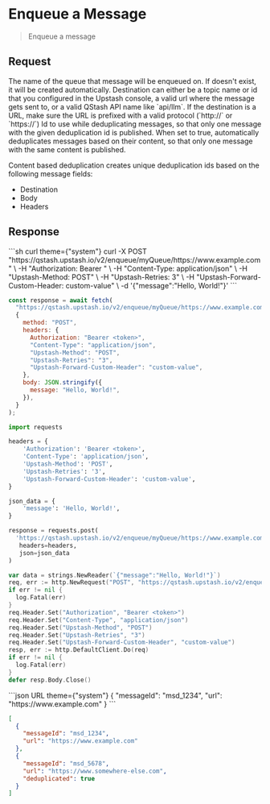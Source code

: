 # Enqueue a Message

> Enqueue a message

## Request

<ParamField path="queueName" type="string" required>
  The name of the queue that message will be enqueued on.
  If doesn't exist, it will be created automatically.
</ParamField>

<ParamField path="destination" type="string" required>
  Destination can either be a topic name or id that you configured in the
  Upstash console, a valid url where the message gets sent to, or a valid
  QStash API name like `api/llm`. If the destination is a URL, make sure
  the URL is prefixed with a valid protocol (`http://` or `https://`)
</ParamField>

<Snippet file="qstash-common-request.mdx" />

<ParamField header="Upstash-Deduplication-Id" type="string">
  Id to use while deduplicating messages, so that only one message with
  the given deduplication id is published.
</ParamField>

<ParamField header="Upstash-Content-Based-Deduplication" type="boolean">
  When set to true, automatically deduplicates messages based on their content,
  so that only one message with the same content is published.

  Content based deduplication creates unique deduplication ids based on the
  following message fields:

  * Destination
  * Body
  * Headers
</ParamField>

## Response

<Snippet file="qstash-publish-response.mdx" />

<RequestExample>
  ```sh curl theme={"system"}
  curl -X POST "https://qstash.upstash.io/v2/enqueue/myQueue/https://www.example.com" \
    -H "Authorization: Bearer <token>" \
    -H "Content-Type: application/json" \
    -H "Upstash-Method: POST" \
    -H "Upstash-Retries: 3" \
    -H "Upstash-Forward-Custom-Header: custom-value" \
    -d '{"message":"Hello, World!"}'
  ```

  ```js Node theme={"system"}
  const response = await fetch(
    "https://qstash.upstash.io/v2/enqueue/myQueue/https://www.example.com",
    {
      method: "POST",
      headers: {
        Authorization: "Bearer <token>",
        "Content-Type": "application/json",
        "Upstash-Method": "POST",
        "Upstash-Retries": "3",
        "Upstash-Forward-Custom-Header": "custom-value",
      },
      body: JSON.stringify({
        message: "Hello, World!",
      }),
    }
  );
  ```

  ```python Python theme={"system"}
  import requests

  headers = {
      'Authorization': 'Bearer <token>',
      'Content-Type': 'application/json',
      'Upstash-Method': 'POST',
      'Upstash-Retries': '3',
      'Upstash-Forward-Custom-Header': 'custom-value',
  }

  json_data = {
      'message': 'Hello, World!',
  }

  response = requests.post(
    'https://qstash.upstash.io/v2/enqueue/myQueue/https://www.example.com',
     headers=headers,
     json=json_data
  )
  ```

  ```go Go theme={"system"}
  var data = strings.NewReader(`{"message":"Hello, World!"}`)
  req, err := http.NewRequest("POST", "https://qstash.upstash.io/v2/enqueue/myQueue/https://www.example.com", data)
  if err != nil {
    log.Fatal(err)
  }
  req.Header.Set("Authorization", "Bearer <token>")
  req.Header.Set("Content-Type", "application/json")
  req.Header.Set("Upstash-Method", "POST")
  req.Header.Set("Upstash-Retries", "3")
  req.Header.Set("Upstash-Forward-Custom-Header", "custom-value")
  resp, err := http.DefaultClient.Do(req)
  if err != nil {
    log.Fatal(err)
  }
  defer resp.Body.Close()
  ```
</RequestExample>

<ResponseExample>
  ```json URL theme={"system"}
  {
    "messageId": "msd_1234",
    "url": "https://www.example.com"
  }
  ```

  ```json URL Group theme={"system"}
  [
    {
      "messageId": "msd_1234",
      "url": "https://www.example.com"
    },
    {
      "messageId": "msd_5678",
      "url": "https://www.somewhere-else.com",
      "deduplicated": true
    }
  ]
  ```
</ResponseExample>

